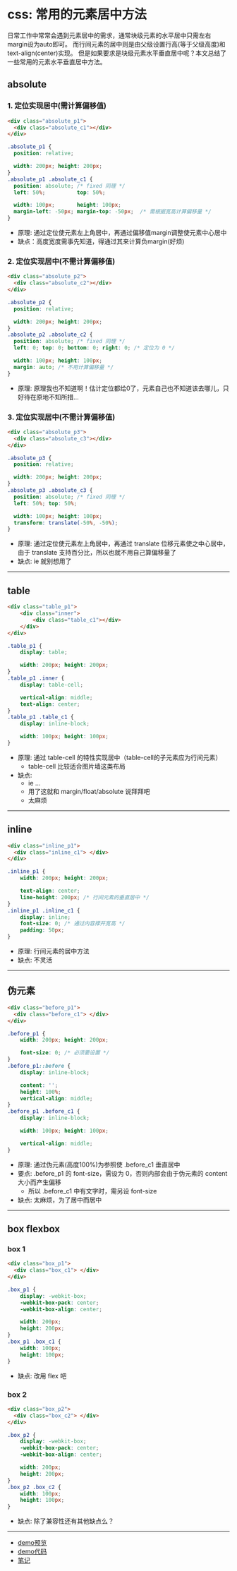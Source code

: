 # css: 常用的元素居中方法

日常工作中常常会遇到元素居中的需求，通常块级元素的水平居中只需左右margin设为auto即可。
而行间元素的居中则是由父级设置行高(等于父级高度)和 text-align(center)实现。
但是如果要求是块级元素水平垂直居中呢？本文总结了一些常用的元素水平垂直居中方法。

## absolute
### 1. 定位实现居中(需计算偏移值)
```html
<div class="absolute_p1">
  <div class="absolute_c1"></div>
</div>
```
```css
.absolute_p1 {
  position: relative;

  width: 200px; height: 200px;
}
.absolute_p1 .absolute_c1 {
  position: absolute; /* fixed 同理 */
  left: 50%;          top: 50%;

  width: 100px;       height: 100px;
  margin-left: -50px; margin-top: -50px;  /* 需根据宽高计算偏移量 */
}
```
- 原理: 通过定位使元素左上角居中，再通过偏移值margin调整使元素中心居中
- 缺点：高度宽度需事先知道，得通过其来计算负margin(好烦)

### 2. 定位实现居中(不需计算偏移值)
```html
<div class="absolute_p2">
  <div class="absolute_c2"></div>
</div>
```
```css
.absolute_p2 {
  position: relative;

  width: 200px; height: 200px;
}
.absolute_p2 .absolute_c2 {
  position: absolute; /* fixed 同理 */
  left: 0; top: 0; bottom: 0; right: 0; /* 定位为 0 */

  width: 100px; height: 100px;
  margin: auto; /* 不用计算偏移量 */
}
```
- 原理: 原理我也不知道啊！估计定位都给0了，元素自己也不知道该去哪儿，只好待在原地不知所措...

### 3. 定位实现居中(不需计算偏移值)
```html
<div class="absolute_p3">
  <div class="absolute_c3"></div>
</div>
```
```css
.absolute_p3 {
  position: relative;

  width: 200px; height: 200px;
}
.absolute_p3 .absolute_c3 {
  position: absolute; /* fixed 同理 */
  left: 50%; top: 50%;

  width: 100px; height: 100px;
  transform: translate(-50%, -50%);
}
```
- 原理: 通过定位使元素左上角居中，再通过 translate 位移元素使之中心居中，由于 translate 支持百分比，所以也就不用自己算偏移量了
- 缺点: ie 就别想用了

***

## table
```html
<div class="table_p1">
    <div class="inner">
        <div class="table_c1"></div>
    </div>
</div>
```
```css
.table_p1 {
    display: table;

    width: 200px; height: 200px;
}
.table_p1 .inner {
    display: table-cell;

    vertical-align: middle;
    text-align: center;
}
.table_p1 .table_c1 {
    display: inline-block;

    width: 100px; height: 100px;
}
```
- 原理: 通过 table-cell 的特性实现居中（table-cell的子元素应为行间元素）
    - table-cell 比较适合图片墙这类布局
- 缺点:
    - ie ...
    - 用了这就和 margin/float/absolute 说拜拜吧
    - 太麻烦

***

## inline
```html
<div class="inline_p1">
  <div class="inline_c1"> </div>
</div>
```
```css
.inline_p1 {
    width: 200px; height: 200px;

    text-align: center;
    line-height: 200px; /* 行间元素的垂直居中 */
}
.inline_p1 .inline_c1 {
    display: inline;
    font-size: 0; /* 通过内容撑开宽高 */
    padding: 50px;
}
```
- 原理: 行间元素的居中方法
- 缺点: 不灵活

***

## 伪元素
```html
<div class="before_p1">
  <div class="before_c1"> </div>
</div>
```
```css
.before_p1 {
    width: 200px; height: 200px;

    font-size: 0; /* 必须要设置 */
}
.before_p1::before {
    display: inline-block;

    content: '';
    height: 100%;
    vertical-align: middle;
}
.before_p1 .before_c1 {
    display: inline-block;

    width: 100px; height: 100px;

    vertical-align: middle;
}
```
- 原理: 通过伪元素(高度100%)为参照使 .before_c1 垂直居中
- 要点: .before_p1 的 font-size，需设为 0，否则内部会由于伪元素的 content 大小而产生偏移
    - 所以 .before_c1 中有文字时，需另设 font-size
- 缺点: 太麻烦，为了居中而居中

***

## box flexbox
### box 1
```html
<div class="box_p1">
  <div class="box_c1"> </div>
</div>
```
```css
.box_p1 {
    display: -webkit-box;
    -webkit-box-pack: center;
    -webkit-box-align: center;

    width: 200px;
    height: 200px;
}
.box_p1 .box_c1 {
    width: 100px;
    height: 100px;
}
```
- 缺点: 改用 flex 吧

### box 2
```html
<div class="box_p2">
  <div class="box_c2"> </div>
</div>
```
```css
.box_p2 {
    display: -webkit-box;
    -webkit-box-pack: center;
    -webkit-box-align: center;

    width: 200px;
    height: 200px;
}
.box_p2 .box_c2 {
    width: 100px;
    height: 100px;
}
```
- 缺点: 除了兼容性还有其他缺点么？

***

- [demo预览](http://htmlpreview.github.io/?https://github.com/Away0x/baidu_fe/blob/master/xiaowei/lesson_4/demo.html)
- [demo代码](https://github.com/Away0x/baidu_fe/blob/master/xiaowei/lesson_4/demo.html)
- [笔记](https://github.com/Away0x/baidu_fe/tree/master/xiaowei/lesson_4)
